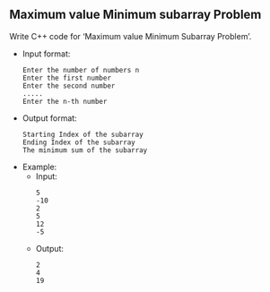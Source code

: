 ## Maximum value Minimum subarray Problem
Write C++ code for ‘Maximum value Minimum Subarray Problem’.

- Input format:
    ```
    Enter the number of numbers n
    Enter the first number
    Enter the second number
    .....
    Enter the n-th number
    ```
- Output format:
    ```
    Starting Index of the subarray
    Ending Index of the subarray
    The minimum sum of the subarray
    ```
- Example:
    - Input:
        ```
        5
        -10
        2
        5
        12
        -5
        ```
    - Output:
        ```
        2
        4
        19
        ```